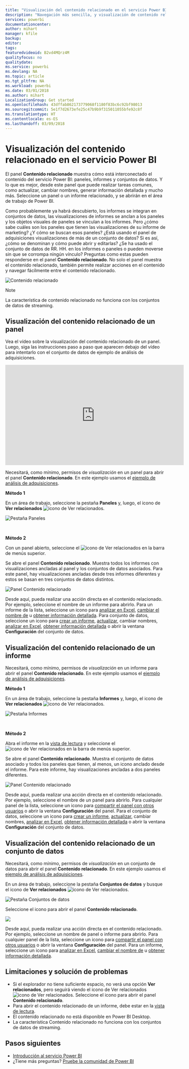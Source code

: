 ```yaml
---
title: "Visualización del contenido relacionado en el servicio Power BI"
description: "Navegación más sencilla, y visualización de contenido relacionado en los paneles, informes y conjuntos de datos"
services: powerbi
documentationcenter: 
author: mihart
manager: kfile
backup: 
editor: 
tags: 
featuredvideoid: B2vd4MQrz4M
qualityfocus: no
qualitydate: 
ms.service: powerbi
ms.devlang: NA
ms.topic: article
ms.tgt_pltfrm: NA
ms.workload: powerbi
ms.date: 03/01/2018
ms.author: mihart
LocalizationGroup: Get started
ms.openlocfilehash: 43dffab862173779068f1180f83bc6c92bf98013
ms.sourcegitcommit: 5e1f7d2673efe25c47b9b9f315011055bfe92c8f
ms.translationtype: HT
ms.contentlocale: es-ES
ms.lasthandoff: 03/09/2018
---
```

# <a name="view-related-content-in-power-bi-service"></a>Visualización del contenido relacionado en el servicio Power BI
El panel **Contenido relacionado** muestra cómo está interconectado el contenido del servicio Power BI: paneles, informes y conjuntos de datos.  Y lo que es mejor, desde este panel que puede realizar tareas comunes, como actualizar, cambiar nombres, generar información detallada y mucho más. Seleccione un panel o un informe relacionado, y se abrirán en el área de trabajo de Power BI.   

Como probablemente ya habrá descubierto, los informes se integran en conjuntos de datos, las visualizaciones de informes se anclan a los paneles y los objetos visuales de paneles se vinculan a los informes. Pero ¿cómo sabe cuáles son los paneles que tienen las visualizaciones de su informe de marketing? ¿Y cómo se buscan esos paneles? ¿Está usando el panel de adquisiciones visualizaciones de más de un conjunto de datos? Si es así, ¿cómo se denominan y cómo puede abrir y editarlas? ¿Se ha usado el conjunto de datos de RR. HH. en los informes o paneles o pueden moverse sin que se corrompa ningún vínculo? Preguntas como estas pueden responderse en el panel **Contenido relacionado**.  No solo el panel muestra el contenido relacionado, también permite realizar acciones en el contenido y navegar fácilmente entre el contenido relacionado.

![Contenido relacionado](media/service-related-content/power-bi-view-related-dashboard-new.png)

> [!NOTE]
> La característica de contenido relacionado no funciona con los conjuntos de datos de streaming.
> 
> 

## <a name="view-related-content-for-a-dashboard"></a>Visualización del contenido relacionado de un panel
Vea el vídeo sobre la visualización del contenido relacionado de un panel. Luego, siga las instrucciones paso a paso que aparecen debajo del vídeo para intentarlo con el conjunto de datos de ejemplo de análisis de adquisiciones.

<iframe width="560" height="315" src="https://www.youtube.com/embed/B2vd4MQrz4M#t=3m05s" frameborder="0" allowfullscreen></iframe>


Necesitará, como mínimo, permisos de *visualización* en un panel para abrir el panel **Contenido relacionado**. En este ejemplo usamos el [ejemplo de análisis de adquisiciones](sample-procurement.md).

**Método 1**

En un área de trabajo, seleccione la pestaña **Paneles** y, luego, el icono de **Ver relacionados** ![icono de Ver relacionados](media/service-related-content/power-bi-view-related-icon-new.png).

![Pestaña Paneles](media/service-related-content/power-bi-view-related-dash-newer.png)

<br>

**Método 2**

Con un panel abierto, seleccione el   ![icono de Ver relacionados](media/service-related-content/power-bi-view-related-new.png) en la barra de menús superior.

Se abre el panel **Contenido relacionado**. Muestra todos los informes con visualizaciones ancladas al panel y los conjuntos de datos asociados. Para este panel, hay visualizaciones ancladas desde tres informes diferentes y estos se basan en tres conjuntos de datos distintos.

![Panel Contenido relacionado](media/service-related-content/power-bi-view-related-dashboard-new.png)

Desde aquí, pueda realizar una acción directa en el contenido relacionado.  Por ejemplo, seleccione el nombre de un informe para abrirlo.  Para un informe de la lista, seleccione un icono para [analizar en Excel](service-analyze-in-excel.md), [cambiar el nombre de](service-rename.md) u [obtener información detallada](service-insights.md). Para conjunto de datos, seleccione un icono para [crear un informe](service-report-create-new.md), [actualizar](refresh-data.md), cambiar nombres, [analizar en Excel](service-analyze-in-excel.md), [obtener información detallada](service-insights.md) o abrir la ventana **Configuración** del conjunto de datos.  

## <a name="view-related-content-for-a-report"></a>Visualización del contenido relacionado de un informe
Necesitará, como mínimo, permisos de *visualización* en un informe para abrir el panel **Contenido relacionado**. En este ejemplo usamos el [ejemplo de análisis de adquisiciones](sample-procurement.md).

**Método 1**

En un área de trabajo, seleccione la pestaña **Informes** y, luego, el icono de **Ver relacionados** ![icono de Ver relacionados](media/service-related-content/power-bi-view-related-icon-new.png).

![Pestaña Informes](media/service-related-content/power-bi-view-related-report-newer.png)

<br>

**Método 2**

Abra el informe en la [vista de lectura](service-reading-view-and-editing-view.md) y seleccione el ![icono de Ver relacionados](media/service-related-content/power-bi-view-related-new.png) en la barra de menús superior.

Se abre el panel **Contenido relacionado**. Muestra el conjunto de datos asociado y todos los paneles que tienen, al menos, un icono anclado desde el informe. Para este informe, hay visualizaciones ancladas a dos paneles diferentes.

![Panel Contenido relacionado](media/service-related-content/power-bi-view-related-report.png)

Desde aquí, pueda realizar una acción directa en el contenido relacionado.  Por ejemplo, seleccione el nombre de un panel para abrirlo.  Para cualquier panel de la lista, seleccione un icono para [compartir el panel con otros usuarios](service-share-dashboards.md) o abrir la ventana **Configuración** del panel. Para el conjunto de datos, seleccione un icono para [crear un informe](service-report-create-new.md), [actualizar](refresh-data.md), cambiar nombres, [analizar en Excel](service-analyze-in-excel.md), [obtener información detallada](service-insights.md) o abrir la ventana **Configuración** del conjunto de datos.  

## <a name="view-related-content-for-a-dataset"></a>Visualización del contenido relacionado de un conjunto de datos
Necesitará, como mínimo, permisos de *visualización* en un conjunto de datos para abrir el panel **Contenido relacionado**. En este ejemplo usamos el [ejemplo de análisis de adquisiciones](sample-procurement.md).

En un área de trabajo, seleccione la pestaña **Conjuntos de datos** y busque el icono de **Ver relacionados** ![icono de Ver relacionados](media/service-related-content/power-bi-view-related-icon-new.png).

![Pestaña Conjuntos de datos](media/service-related-content/power-bi-view-related-dataset-newer.png)

Seleccione el icono para abrir el panel **Contenido relacionado**.

![](media/service-related-content/power-bi-datasets.png)

Desde aquí, pueda realizar una acción directa en el contenido relacionado.  Por ejemplo, seleccione un nombre de panel o informe para abrirlo.  Para cualquier panel de la lista, seleccione un icono para [compartir el panel con otros usuarios](service-share-dashboards.md) o abrir la ventana **Configuración** del panel. Para un informe, seleccione un icono para [analizar en Excel](service-analyze-in-excel.md), [cambiar el nombre de](service-rename.md) u [obtener información detallada](service-insights.md).  

## <a name="limitations-and-troubleshooting"></a>Limitaciones y solución de problemas
* Si el explorador no tiene suficiente espacio, no verá una opción **Ver relacionados**, pero seguirá viendo el icono de Ver relacionados ![icono de Ver relacionados](media/service-related-content/power-bi-view-related-icon-new.png). Seleccione el icono para abrir el panel **Contenido relacionado**.
* Para abrir el contenido relacionado de un informe, debe estar en la [vista de lectura](service-reading-view-and-editing-view.md).
* El contenido relacionado no está disponible en Power BI Desktop.
* La característica Contenido relacionado no funciona con los conjuntos de datos de streaming.

## <a name="next-steps"></a>Pasos siguientes
* [Introducción al servicio Power BI](service-get-started.md)
* ¿Tiene más preguntas? [Pruebe la comunidad de Power BI](http://community.powerbi.com/)

